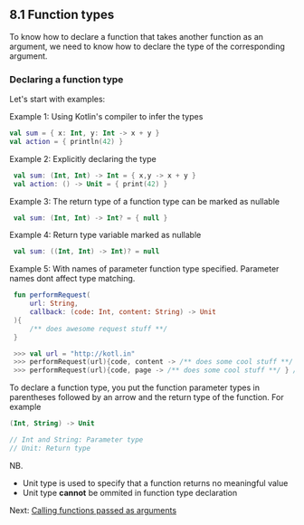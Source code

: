 ## 8.1 Function types

To know how to declare a function that takes another function as an argument, we need to know how to declare the type of the corresponding argument.

### Declaring a function type

Let's start with examples:

Example 1: Using Kotlin's compiler to infer the types

```kotlin
val sum = { x: Int, y: Int -> x + y }
val action = { println(42) }
```

Example 2: Explicitly declaring the type

```kotlin
 val sum: (Int, Int) -> Int = { x,y -> x + y }
 val action: () -> Unit = { print(42) }
```

Example 3: The return type of a function type can be marked as nullable

```kotlin
 val sum: (Int, Int) -> Int? = { null }
```

Example 4: Return type variable marked as nullable

```kotlin
 val sum: ((Int, Int) -> Int)? = null
```

Example 5: With names of parameter function type specified. Parameter names dont affect type matching.

```kotlin
 fun performRequest(
     url: String,
     callback: (code: Int, content: String) -> Unit
 ){
     /** does awesome request stuff **/
 }

 >>> val url = "http://kotl.in"
 >>> performRequest(url){code, content -> /** does some cool stuff **/ }
 >>> performRequest(url){code, page -> /** does some cool stuff **/ } //notice we changed content to page.
```

To declare a function type, you put the function parameter types in parentheses followed by an arrow and the return type of the function. For example

```kotlin
(Int, String) -> Unit

// Int and String: Parameter type
// Unit: Return type
```

NB.

- Unit type is used to specify that a function returns no meaningful value
- Unit type **cannot** be ommited in function type declaration

Next: [Calling functions passed as arguments](calling-functions-passed-as-arguments-8.1.1.md)
